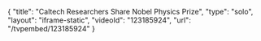 {
    "title": "Caltech Researchers Share Nobel Physics Prize",
    "type": "solo",
    "layout": "iframe-static",
    "videoId": "123185924",
    "url": "\/tvpembed\/123185924"
}